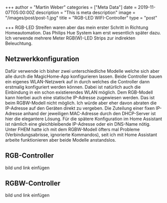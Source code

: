 +++
author = "Martin Weber"
categories = ["Meta Data"]
date = 2019-11-07T05:00:00Z
description = "This is meta description"
image = "/images/post/post-1.jpg"
title = "RGB-LED WIFI-Controller"
type = "post"

+++
RGB-LED Streifen waren aber das mein erster Schritt in Richtung Homeautomation. Das Philips Hue System kam erst wesentlich später dazu. Ich verwende mehrere Meter RGB(W)-LED Strips zur indirekten Beleuchtung. 

## Netzwerkkonfiguration

Dafür verwende ich bisher zwei unterschiedliche Modelle welche sich aber alle durch die MagicHome-App konfigurieren lassen. Beide Controller bauen ein eigenes WLAN-Netzwerk auf in durch welches die Controller dann erstmalig konfiguriert werden können. Dabei ist natürlich auch die Einbindung in ein schon existierendes WLAN möglich. Dem RGB-Modell kann hierbei auch eine statische IP-Adresse zugewiesen werden. Das ist beim RGBW-Modell nicht möglich. Ich würde aber eher davon abraten die IP-Adresse auf den Geräten direkt zu vergeben. Die Zuteilung einer fixen IP-Adresse anhand der jeweiligen MAC-Adresse durch den DHCP-Server ist hier die elegantere Lösung. Für die spätere Konfiguration im Home Assistant ist nämlich eine gleichbleibende IP-Adresse oder ein DNS-Name nötig. Unter FHEM hatte ich mit dem RGBW-Modell öfters mal Probleme (Verbindungsabrisse, ignorierte Kommandos), seit ich mit Home Assistant arbeite funktionieren aber beide Modelle anstandslos.

## RGB-Controller

bild und link einfügen

## RGBW-Controller

bild und link einfügen